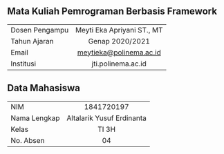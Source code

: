 
## Mata Kuliah Pemrograman Berbasis Framework

|         |            |
| ------------- |:-------------:|
| Dosen Pengampu	      | Meyti Eka Apriyani ST., MT | 
| Tahun Ajaran      | Genap 2020/2021      |   
| Email | meytieka@polinema.ac.id      |    
| Institusi | jti.polinema.ac.id      |   

## Data Mahasiswa


|         |            |
| ------------- |:-------------:|
| NIM	      | 1841720197 | 
| Nama Lengkap      | Altalarik Yusuf Erdinanta     |   
| Kelas | TI 3H      |    
| No. Absen | 04     |  
